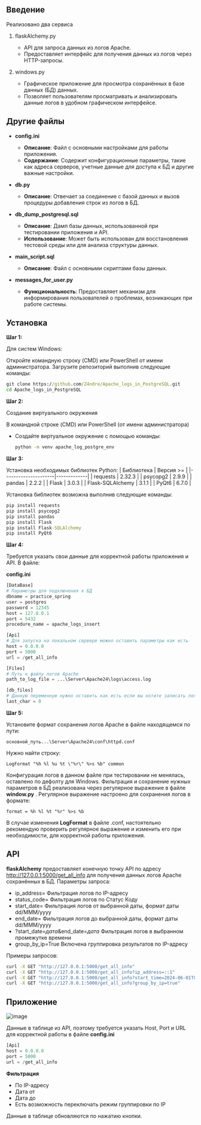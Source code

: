 
## Введение
Реализовано два сервиса
1. flaskAlchemy.py
   - API для запроса данных из логов Apache.
   - Предоставляет интерфейс для получения данных из логов через HTTP-запросы.

2. windows.py
   - Графическое приложение для просмотра сохранённых в базе данных (БД) данных.
   - Позволяет пользователям просматривать и анализировать данные логов в удобном графическом интерфейсе.

## Другие файлы

- **config.ini**
  - **Описание**: Файл с основными настройками для работы приложения.
  - **Содержание**: Содержит конфигурационные параметры, такие как адреса серверов, учетные данные для доступа к БД и другие важные настройки.

- **db.py**
  - **Описание**: Отвечает за соединение с базой данных и вызов процедуры добавления строк из логов в БД.

- **db_dump_postgresql.sql**
  - **Описание**: Дамп базы данных, использованной при тестировании приложения и API.
  - **Использование**: Может быть использован для восстановления тестовой среды или для анализа структуры данных.

- **main_script.sql**
  - **Описание**: Файл с основными скриптами базы данных.

- **messages_for_user.py**
  - **Функциональность**: Предоставляет механизм для информирования пользователей о проблемах, возникающих при работе системы.

## Установка 
**Шаг 1:**

 Для систем Windows:
 
 Откройте командную строку (CMD) или PowerShell от имени администратора.
 Загрузите репозиторий выполнив следующие команды:

```cmd
git clone https://github.com/Z4ndre/Apache_logs_in_PostgreSQL.git
cd Apache_logs_in_PostgreSQL
```
**Шаг 2:**

Создание виртуального окружения

В командной строке (CMD) или PowerShell (от имени администратора)
- Создайте виртуальное окружение с помощью команды:
  ```cmd
  python -m venv apache_log_postgre_env
  ```

**Шаг 3:**

Установка необходимых библиотек Python:
| Библиотека          | Версия  >=  |
|---------------------|-------------|
| requests            | 2.32.3      |
| psycopg2            | 2.9.9       |
| pandas              | 2.2.2       |
| Flask               | 3.0.3       |
| Flask-SQLAlchemy    | 3.1.1       |
| PyQt6               | 6.7.0       |

Установка библиотек возможна выполнив следующие команды:

```cmd
pip install requests
pip install psycopg2
pip install pandas
pip install Flask
pip install Flask-SQLAlchemy
pip install PyQt6
```

**Шаг 4:**

Требуется указать свои данные для корректной работы приложения и API.
В файле:

**config.ini**

```python
[DataBase]
# Параметры для подключения к БД 
dbname = practice_spring
user = postgres
password = 12345
host = 127.0.0.1
port = 5432
procedure_name = apache_logs_insert

[Api]
# Для запуска на локальном сервере можно оставить параметры как есть
host = 0.0.0.0
port = 5000
url = /get_all_info

[Files]
# Путь к файлу логов Apache
path_to_log_file = ...\Server\Apache24\logs\access.log

[db_files]
# Данную переменную нужно оставить как есть если вы хотите записать логи начиная с первого символа в файле логов
last_char = 0
```

**Шаг 5:**

Установите формат сохранения логов Apache в файле находящемся по пути:
```
основной_путь...\Server\Apache24\conf\httpd.conf
```
Нужно найти строку:
```
LogFormat "%h %l %u %t \"%r\" %>s %b" common
```
Конфигурация логов в данном файле при тестировании не менялась, оставлено по дефолту для Windows. Фильтрация и сохранение нужных параметров в БД реализована через регулярное выражение в файле **window.py** . 
Регулярное выражение настроено для сохранения логов в формате:
```
format = %h %l %t "%r" %>s %b
```
В случае изменения **LogFormat** в файле .conf, настоятельно рекомендую проверить регулярное выражение и изменить его при необходимости, для корректной работы приложения.

## API ## 
**flaskAlchemy** предоставляет конечную точку API по адресу http://127.0.0.1:5000/get_all_info для получения данных логов Apache сохранённых в БД.
Параметры запроса:
- ip_address=  Фильтрация логов по IP-адресу
- status_code= Фильтрация логов по Статус Коду
- start_date= Фильтрация логов от выбранной даты, формат даты dd/MMM/yyyy
- end_date= Фильтрация логов до выбранной даты, формат даты dd/MMM/yyyy
- ?start_date=*дата*&end_date=*дата* Фильтрация логов в выбранном промежутке времени
- group_by_ip=True Включена группировка результатов по IP-адресу
  
Примеры запросов:
```cmd
curl -X GET "http://127.0.0.1:5000/get_all_info"
curl -X GET "http://127.0.0.1:5000/get_all_info?ip_address=::1"
curl -X GET "http://127.0.0.1:5000/get_all_info?start_time=2024-06-01T00:00:00&end_time=2024-06-10T23:59:59"
curl -X GET "http://127.0.0.1:5000/get_all_info?group_by_ip=true"
```

## Приложение ##

![image](https://github.com/Z4ndre/Apache_logs_in_PostgreSQL/assets/148073988/93d6a400-3581-4582-adfc-363e75bbd3ed)

Данные в таблице из API, поэтому требуется указать Host, Port и URL для корректной работы в файле **config.ini**

```python
[Api]
host = 0.0.0.0
port = 5000
url = /get_all_info
```

**Фильтрация**
- По IP-адресу
- Дата от
- Дата до
- Есть возможность переключать режим группировки по IP
  
Данные в таблице обновляются по нажатию кнопки.

